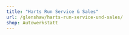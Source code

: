 ```yaml
---
title: "Harts Run Service & Sales"
url: /glenshaw/harts-run-service-und-sales/
shop: Autowerkstatt
---
```

